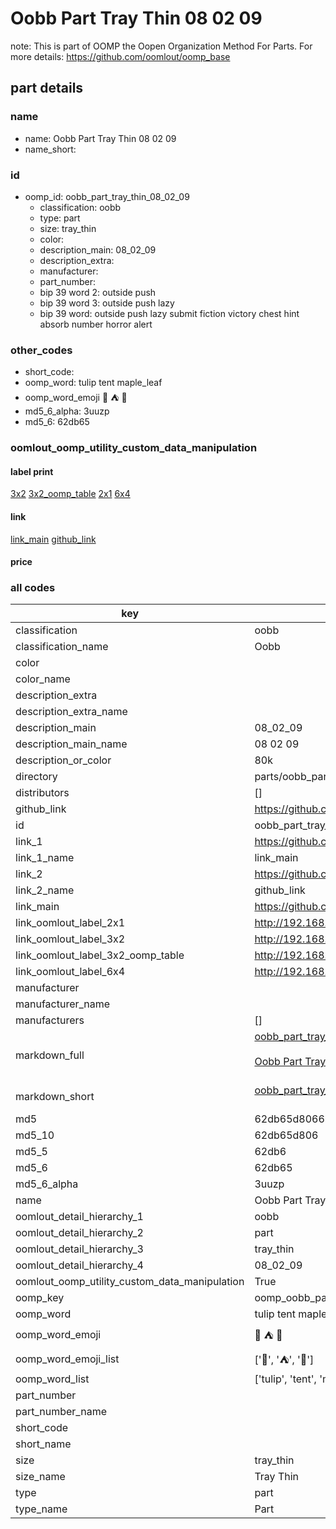 # Oobb Part Tray Thin 08 02 09  

note: This is part of OOMP the Oopen Organization Method For Parts. For more details: https://github.com/oomlout/oomp_base

##  part details





### name
* name: Oobb Part Tray Thin 08 02 09
* name_short: 
### id
* oomp_id: oobb_part_tray_thin_08_02_09
  * classification: oobb
  * type: part
  * size: tray_thin
  * color: 
  * description_main: 08_02_09
  * description_extra: 
  * manufacturer: 
  * part_number: 
  * bip 39 word 2: outside push
  * bip 39 word 3: outside push lazy
  * bip 39 word: outside push lazy submit fiction victory chest hint absorb number horror alert

### other_codes
* short_code: 
* oomp_word: tulip tent maple_leaf
* oomp_word_emoji :tulip: :tent: :maple_leaf:
* md5_6_alpha: 3uuzp
* md5_6: 62db65






### oomlout_oomp_utility_custom_data_manipulation
#### label print
[3x2](http://192.168.1.245:1112/?label=oomp%203uuzp)
[3x2_oomp_table](http://192.168.1.107:1112/?label=oomp%203uuzp)
[2x1](http://192.168.1.242:1112/?label=oomp%203uuzp)
[6x4](http://192.168.1.55:1112/?label=oomp%203uuzp)    

#### link

[link_main](https://github.com/oomlout/oomlout_oomp_current_version_messy/tree/main/parts/oobb_part_tray_thin_08_02_09) [github_link](https://github.com/oomlout/oomlout_oomp_part_src/tree/main/parts/oobb_part_tray_thin_08_02_09)                             

#### price







### all codes 
| key | value |  
| --- | --- |  
| classification | oobb |  
| classification_name | Oobb |  
| color |  |  
| color_name |  |  
| description_extra |  |  
| description_extra_name |  |  
| description_main | 08_02_09 |  
| description_main_name | 08 02 09 |  
| description_or_color | 80k |  
| directory | parts/oobb_part_tray_thin_08_02_09 |  
| distributors | [] |  
| github_link | https://github.com/oomlout/oomlout_oomp_part_src/tree/main/parts/oobb_part_tray_thin_08_02_09 |  
| id | oobb_part_tray_thin_08_02_09 |  
| link_1 | https://github.com/oomlout/oomlout_oomp_current_version_messy/tree/main/parts/oobb_part_tray_thin_08_02_09 |  
| link_1_name | link_main |  
| link_2 | https://github.com/oomlout/oomlout_oomp_part_src/tree/main/parts/oobb_part_tray_thin_08_02_09 |  
| link_2_name | github_link |  
| link_main | https://github.com/oomlout/oomlout_oomp_current_version_messy/tree/main/parts/oobb_part_tray_thin_08_02_09 |  
| link_oomlout_label_2x1 | http://192.168.1.242:1112/?label=oomp%203uuzp |  
| link_oomlout_label_3x2 | http://192.168.1.245:1112/?label=oomp%203uuzp |  
| link_oomlout_label_3x2_oomp_table | http://192.168.1.107:1112/?label=oomp%203uuzp |  
| link_oomlout_label_6x4 | http://192.168.1.55:1112/?label=oomp%203uuzp |  
| manufacturer |  |  
| manufacturer_name |  |  
| manufacturers | [] |  
| markdown_full | [oobb_part_tray_thin_08_02_09](https://github.com/oomlout/oomlout_oomp_current_version_messy/tree/main/parts/oobb_part_tray_thin_08_02_09)<br>[](https://github.com/oomlout/oomlout_oomp_current_version_messy/tree/main/parts/oobb_part_tray_thin_08_02_09)<br>[Oobb Part Tray Thin 08 02 09](https://github.com/oomlout/oomlout_oomp_current_version_messy/tree/main/parts/oobb_part_tray_thin_08_02_09)<br><br> |  
| markdown_short | [oobb_part_tray_thin_08_02_09](https://github.com/oomlout/oomlout_oomp_current_version_messy/tree/main/parts/oobb_part_tray_thin_08_02_09)<br><br> |  
| md5 | 62db65d8066bc4f3ceaaed80fcebacec |  
| md5_10 | 62db65d806 |  
| md5_5 | 62db6 |  
| md5_6 | 62db65 |  
| md5_6_alpha | 3uuzp |  
| name | Oobb Part Tray Thin 08 02 09 |  
| oomlout_detail_hierarchy_1 | oobb |  
| oomlout_detail_hierarchy_2 | part |  
| oomlout_detail_hierarchy_3 | tray_thin |  
| oomlout_detail_hierarchy_4 | 08_02_09 |  
| oomlout_oomp_utility_custom_data_manipulation | True |  
| oomp_key | oomp_oobb_part_tray_thin_08_02_09 |  
| oomp_word | tulip tent maple_leaf |  
| oomp_word_emoji | :tulip: :tent: :maple_leaf: |  
| oomp_word_emoji_list | [':tulip:', ':tent:', ':maple_leaf:'] |  
| oomp_word_list | ['tulip', 'tent', 'maple_leaf'] |  
| part_number |  |  
| part_number_name |  |  
| short_code |  |  
| short_name |  |  
| size | tray_thin |  
| size_name | Tray Thin |  
| type | part |  
| type_name | Part |  
